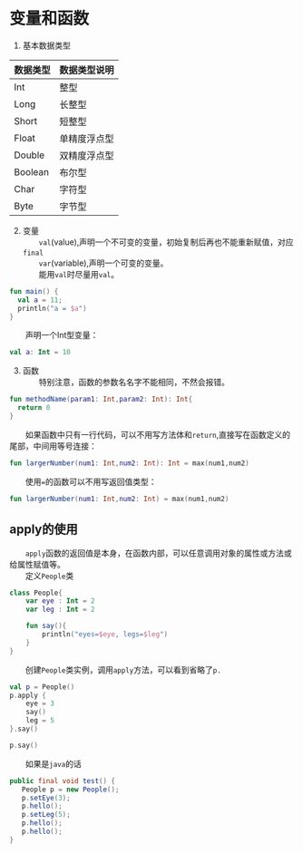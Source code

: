 # 变量和函数
1. 基本数据类型  

数据类型|数据类型说明
:-|:-|
Int|整型
Long|长整型
Short|短整型
Float|单精度浮点型
Double|双精度浮点型
Boolean|布尔型
Char|字符型
Byte|字节型

2. 变量  
&emsp;&emsp;```val```(value),声明一个不可变的变量，初始复制后再也不能重新赋值，对应```final```  
&emsp;&emsp;```var```(variable),声明一个可变的变量。  
&emsp;&emsp;能用```val```时尽量用```val```。

```kotlin
fun main() {
  val a = 11;
  println("a = $a")
}
```

&emsp;&emsp;声明一个Int型变量：  
```kotlin
val a: Int = 10
```

3. 函数  
&emsp;&emsp;特别注意，函数的参数名名字不能相同，不然会报错。
```kotlin
fun methodName(param1: Int,param2: Int): Int{
  return 0
}
```

&emsp;&emsp;如果函数中只有一行代码，可以不用写方法体和```return```,直接写在函数定义的尾部，中间用等号连接：  
```kotlin
fun largerNumber(num1: Int,num2: Int): Int = max(num1,num2)
```

&emsp;&emsp;使用```=```的函数可以不用写返回值类型：  
```kotlin
fun largerNumber(num1: Int,num2: Int) = max(num1,num2)
```

## apply的使用
&emsp;&emsp;```apply```函数的返回值是本身，在函数内部，可以任意调用对象的属性或方法或给属性赋值等。  
&emsp;&emsp;定义```People```类  
```kotlin
class People{
    var eye : Int = 2
    var leg : Int = 2

    fun say(){
        println("eyes=$eye, legs=$leg")
    }
}
```
&emsp;&emsp;创建```People```类实例，调用```apply```方法，可以看到省略了```p.```    
```kotlin
val p = People()
p.apply {
    eye = 3
    say()
    leg = 5
}.say()

p.say()
```
&emsp;&emsp;如果是```java```的话  
```java
public final void test() {
   People p = new People();
   p.setEye(3);
   p.hello();
   p.setLeg(5);
   p.hello();
   p.hello();
}
```



